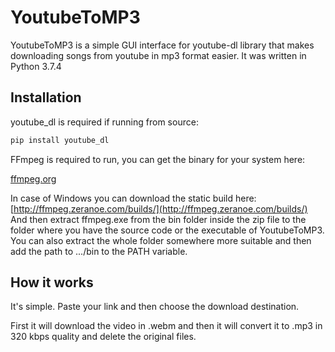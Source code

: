 # YoutubeToMP3

YoutubeToMP3 is a simple GUI interface for youtube-dl library that makes downloading songs from youtube in mp3 format easier. It was written in Python 3.7.4


## Installation

youtube_dl is required if running from source:

```bash
pip install youtube_dl
```
FFmpeg is required to run, you can get the binary for your system here: 

[ffmpeg.org](http://ffmpeg.org/download.html)

In case of Windows you can download the static build here: [http://ffmpeg.zeranoe.com/builds/](http://ffmpeg.zeranoe.com/builds/)
And then extract ffmpeg.exe from the bin folder inside the zip file to the folder where you have the source code or the executable of YoutubeToMP3.
You can also extract the whole folder somewhere more suitable and then add the path to .../bin to the PATH variable.



## How it works

It's simple. Paste your link and then choose the download destination.

First it will download the video in .webm and then it will convert it to .mp3 in 320 kbps quality and delete the original files.
